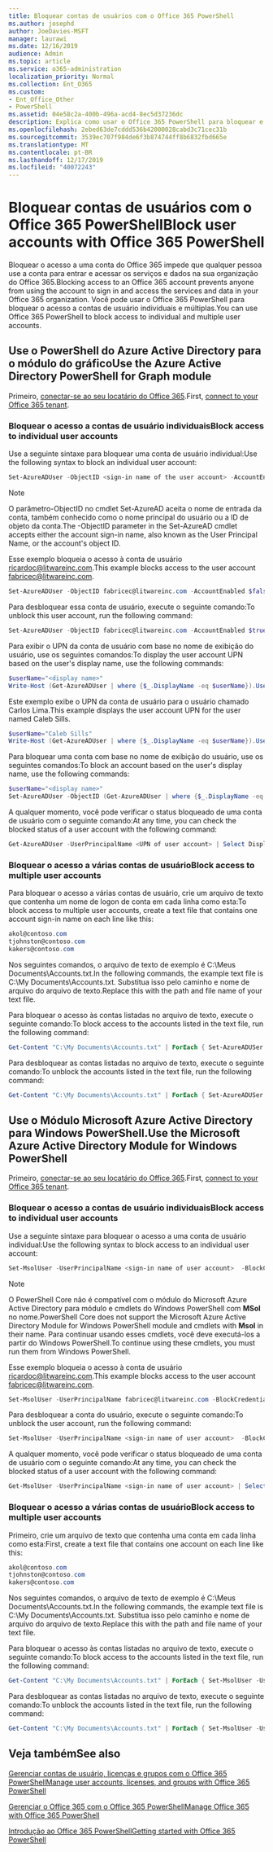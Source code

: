 ```yaml
---
title: Bloquear contas de usuários com o Office 365 PowerShell
ms.author: josephd
author: JoeDavies-MSFT
manager: laurawi
ms.date: 12/16/2019
audience: Admin
ms.topic: article
ms.service: o365-administration
localization_priority: Normal
ms.collection: Ent_O365
ms.custom:
- Ent_Office_Other
- PowerShell
ms.assetid: 04e58c2a-400b-496a-acd4-8ec5d37236dc
description: Explica como usar o Office 365 PowerShell para bloquear e desbloquear o acesso às contas do Office 365.
ms.openlocfilehash: 2ebed63de7cddd536b42000028cabd3c71cec31b
ms.sourcegitcommit: 3539ec707f984de6f3b874744ff8b6832fbd665e
ms.translationtype: MT
ms.contentlocale: pt-BR
ms.lasthandoff: 12/17/2019
ms.locfileid: "40072243"
---
```

# <a name="block-user-accounts-with-office-365-powershell"></a><span data-ttu-id="57d2d-103">Bloquear contas de usuários com o Office 365 PowerShell</span><span class="sxs-lookup"><span data-stu-id="57d2d-103">Block user accounts with Office 365 PowerShell</span></span>

<span data-ttu-id="57d2d-104">Bloquear o acesso a uma conta do Office 365 impede que qualquer pessoa use a conta para entrar e acessar os serviços e dados na sua organização do Office 365.</span><span class="sxs-lookup"><span data-stu-id="57d2d-104">Blocking access to an Office 365 account prevents anyone from using the account to sign in and access the services and data in your Office 365 organization.</span></span> <span data-ttu-id="57d2d-105">Você pode usar o Office 365 PowerShell para bloquear o acesso a contas de usuário individuais e múltiplas.</span><span class="sxs-lookup"><span data-stu-id="57d2d-105">You can use Office 365 PowerShell to block access to individual and multiple user accounts.</span></span>

## <a name="use-the-azure-active-directory-powershell-for-graph-module"></a><span data-ttu-id="57d2d-106">Use o PowerShell do Azure Active Directory para o módulo do gráfico</span><span class="sxs-lookup"><span data-stu-id="57d2d-106">Use the Azure Active Directory PowerShell for Graph module</span></span>

<span data-ttu-id="57d2d-107">Primeiro, [conectar-se ao seu locatário do Office 365](connect-to-office-365-powershell.md#connect-with-the-azure-active-directory-powershell-for-graph-module).</span><span class="sxs-lookup"><span data-stu-id="57d2d-107">First, [connect to your Office 365 tenant](connect-to-office-365-powershell.md#connect-with-the-azure-active-directory-powershell-for-graph-module).</span></span>
 
### <a name="block-access-to-individual-user-accounts"></a><span data-ttu-id="57d2d-108">Bloquear o acesso a contas de usuário individuais</span><span class="sxs-lookup"><span data-stu-id="57d2d-108">Block access to individual user accounts</span></span>

<span data-ttu-id="57d2d-109">Use a seguinte sintaxe para bloquear uma conta de usuário individual:</span><span class="sxs-lookup"><span data-stu-id="57d2d-109">Use the following syntax to block an individual user account:</span></span>
  
```powershell
Set-AzureADUser -ObjectID <sign-in name of the user account> -AccountEnabled $false
```

> [!NOTE]
> <span data-ttu-id="57d2d-110">O parâmetro-ObjectID no cmdlet Set-AzureAD aceita o nome de entrada da conta, também conhecido como o nome principal do usuário ou a ID de objeto da conta.</span><span class="sxs-lookup"><span data-stu-id="57d2d-110">The -ObjectID parameter in the Set-AzureAD cmdlet accepts either the account sign-in name, also known as the User Principal Name, or the account's object ID.</span></span> 
  
<span data-ttu-id="57d2d-111">Esse exemplo bloqueia o acesso à conta de usuário ricardoc@litwareinc.com.</span><span class="sxs-lookup"><span data-stu-id="57d2d-111">This example blocks access to the user account fabricec@litwareinc.com.</span></span>
  
```powershell
Set-AzureADUser -ObjectID fabricec@litwareinc.com -AccountEnabled $false
```

<span data-ttu-id="57d2d-112">Para desbloquear essa conta de usuário, execute o seguinte comando:</span><span class="sxs-lookup"><span data-stu-id="57d2d-112">To unblock this user account, run the following command:</span></span>
  
```powershell
Set-AzureADUser -ObjectID fabricec@litwareinc.com -AccountEnabled $true
```

<span data-ttu-id="57d2d-113">Para exibir o UPN da conta de usuário com base no nome de exibição do usuário, use os seguintes comandos:</span><span class="sxs-lookup"><span data-stu-id="57d2d-113">To display the user account UPN based on the user's display name, use the following commands:</span></span>
  
```powershell
$userName="<display name>"
Write-Host (Get-AzureADUser | where {$_.DisplayName -eq $userName}).UserPrincipalName

```

<span data-ttu-id="57d2d-114">Este exemplo exibe o UPN da conta de usuário para o usuário chamado Carlos Lima.</span><span class="sxs-lookup"><span data-stu-id="57d2d-114">This example displays the user account UPN for the user named Caleb Sills.</span></span>
  
```powershell
$userName="Caleb Sills"
Write-Host (Get-AzureADUser | where {$_.DisplayName -eq $userName}).UserPrincipalName
```

<span data-ttu-id="57d2d-115">Para bloquear uma conta com base no nome de exibição do usuário, use os seguintes comandos:</span><span class="sxs-lookup"><span data-stu-id="57d2d-115">To block an account based on the user's display name, use the following commands:</span></span>
  
```powershell
$userName="<display name>"
Set-AzureADUser -ObjectID (Get-AzureADUser | where {$_.DisplayName -eq $userName}).UserPrincipalName -AccountEnabled $false

```

<span data-ttu-id="57d2d-116">A qualquer momento, você pode verificar o status bloqueado de uma conta de usuário com o seguinte comando:</span><span class="sxs-lookup"><span data-stu-id="57d2d-116">At any time, you can check the blocked status of a user account with the following command:</span></span>
  
```powershell
Get-AzureADUser -UserPrincipalName <UPN of user account> | Select DisplayName,AccountEnabled
```

### <a name="block-access-to-multiple-user-accounts"></a><span data-ttu-id="57d2d-117">Bloquear o acesso a várias contas de usuário</span><span class="sxs-lookup"><span data-stu-id="57d2d-117">Block access to multiple user accounts</span></span>

<span data-ttu-id="57d2d-118">Para bloquear o acesso a várias contas de usuário, crie um arquivo de texto que contenha um nome de logon de conta em cada linha como esta:</span><span class="sxs-lookup"><span data-stu-id="57d2d-118">To block access to multiple user accounts, create a text file that contains one account sign-in name on each line like this:</span></span>
    
  ```powershell
akol@contoso.com
tjohnston@contoso.com
kakers@contoso.com
  ```

<span data-ttu-id="57d2d-119">Nos seguintes comandos, o arquivo de texto de exemplo é C:\Meus Documents\Accounts.txt.</span><span class="sxs-lookup"><span data-stu-id="57d2d-119">In the following commands, the example text file is C:\My Documents\Accounts.txt.</span></span> <span data-ttu-id="57d2d-120">Substitua isso pelo caminho e nome de arquivo do arquivo de texto.</span><span class="sxs-lookup"><span data-stu-id="57d2d-120">Replace this with the path and file name of your text file.</span></span>
  
<span data-ttu-id="57d2d-121">Para bloquear o acesso às contas listadas no arquivo de texto, execute o seguinte comando:</span><span class="sxs-lookup"><span data-stu-id="57d2d-121">To block access to the accounts listed in the text file, run the following command:</span></span>
    
```powershell
Get-Content "C:\My Documents\Accounts.txt" | ForEach { Set-AzureADUSer -ObjectID $_ -AccountEnabled $false }
```

<span data-ttu-id="57d2d-122">Para desbloquear as contas listadas no arquivo de texto, execute o seguinte comando:</span><span class="sxs-lookup"><span data-stu-id="57d2d-122">To unblock the accounts listed in the text file, run the following command:</span></span>
    
```powershell
Get-Content "C:\My Documents\Accounts.txt" | ForEach { Set-AzureADUSer -ObjectID $_ -AccountEnabled $true }
```

## <a name="use-the-microsoft-azure-active-directory-module-for-windows-powershell"></a><span data-ttu-id="57d2d-123">Use o Módulo Microsoft Azure Active Directory para Windows PowerShell.</span><span class="sxs-lookup"><span data-stu-id="57d2d-123">Use the Microsoft Azure Active Directory Module for Windows PowerShell</span></span>

<span data-ttu-id="57d2d-124">Primeiro, [conectar-se ao seu locatário do Office 365](connect-to-office-365-powershell.md#connect-with-the-microsoft-azure-active-directory-module-for-windows-powershell).</span><span class="sxs-lookup"><span data-stu-id="57d2d-124">First, [connect to your Office 365 tenant](connect-to-office-365-powershell.md#connect-with-the-microsoft-azure-active-directory-module-for-windows-powershell).</span></span>
    
### <a name="block-access-to-individual-user-accounts"></a><span data-ttu-id="57d2d-125">Bloquear o acesso a contas de usuário individuais</span><span class="sxs-lookup"><span data-stu-id="57d2d-125">Block access to individual user accounts</span></span>

<span data-ttu-id="57d2d-126">Use a seguinte sintaxe para bloquear o acesso a uma conta de usuário individual:</span><span class="sxs-lookup"><span data-stu-id="57d2d-126">Use the following syntax to block access to an individual user account:</span></span>
  
```powershell
Set-MsolUser -UserPrincipalName <sign-in name of user account>  -BlockCredential $true
```

>[!Note]
><span data-ttu-id="57d2d-127">O PowerShell Core não é compatível com o módulo do Microsoft Azure Active Directory para módulo e cmdlets do Windows PowerShell com **MSol** no nome.</span><span class="sxs-lookup"><span data-stu-id="57d2d-127">PowerShell Core does not support the Microsoft Azure Active Directory Module for Windows PowerShell module and cmdlets with **Msol** in their name.</span></span> <span data-ttu-id="57d2d-128">Para continuar usando esses cmdlets, você deve executá-los a partir do Windows PowerShell.</span><span class="sxs-lookup"><span data-stu-id="57d2d-128">To continue using these cmdlets, you must run them from Windows PowerShell.</span></span>
>

<span data-ttu-id="57d2d-129">Esse exemplo bloqueia o acesso à conta de usuário ricardoc@litwareinc.com.</span><span class="sxs-lookup"><span data-stu-id="57d2d-129">This example blocks access to the user account fabricec@litwareinc.com.</span></span>
  
```powershell
Set-MsolUser -UserPrincipalName fabricec@litwareinc.com -BlockCredential $true
```

<span data-ttu-id="57d2d-130">Para desbloquear a conta do usuário, execute o seguinte comando:</span><span class="sxs-lookup"><span data-stu-id="57d2d-130">To unblock the user account, run the following command:</span></span>
  
```powershell
Set-MsolUser -UserPrincipalName <sign-in name of user account>  -BlockCredential $false
```

<span data-ttu-id="57d2d-131">A qualquer momento, você pode verificar o status bloqueado de uma conta de usuário com o seguinte comando:</span><span class="sxs-lookup"><span data-stu-id="57d2d-131">At any time, you can check the blocked status of a user account with the following command:</span></span>
  
```powershell
Get-MsolUser -UserPrincipalName <sign-in name of user account> | Select DisplayName,BlockCredential
```

### <a name="block-access-to-multiple-user-accounts"></a><span data-ttu-id="57d2d-132">Bloquear o acesso a várias contas de usuário</span><span class="sxs-lookup"><span data-stu-id="57d2d-132">Block access to multiple user accounts</span></span>

<span data-ttu-id="57d2d-133">Primeiro, crie um arquivo de texto que contenha uma conta em cada linha como esta:</span><span class="sxs-lookup"><span data-stu-id="57d2d-133">First, create a text file that contains one account on each line like this:</span></span>
    
```powershell
akol@contoso.com
tjohnston@contoso.com
kakers@contoso.com
```

<span data-ttu-id="57d2d-134">Nos seguintes comandos, o arquivo de texto de exemplo é C:\Meus Documents\Accounts.txt.</span><span class="sxs-lookup"><span data-stu-id="57d2d-134">In the following commands, the example text file is C:\My Documents\Accounts.txt.</span></span> <span data-ttu-id="57d2d-135">Substitua isso pelo caminho e nome de arquivo do arquivo de texto.</span><span class="sxs-lookup"><span data-stu-id="57d2d-135">Replace this with the path and file name of your text file.</span></span>
    
<span data-ttu-id="57d2d-136">Para bloquear o acesso às contas listadas no arquivo de texto, execute o seguinte comando:</span><span class="sxs-lookup"><span data-stu-id="57d2d-136">To block access to the accounts listed in the text file, run the following command:</span></span>
    
  ```powershell
  Get-Content "C:\My Documents\Accounts.txt" | ForEach { Set-MsolUser -UserPrincipalName $_ -BlockCredential $true }
  ```
<span data-ttu-id="57d2d-137">Para desbloquear as contas listadas no arquivo de texto, execute o seguinte comando:</span><span class="sxs-lookup"><span data-stu-id="57d2d-137">To unblock the accounts listed in the text file, run the following command:</span></span>
    
  ```powershell
  Get-Content "C:\My Documents\Accounts.txt" | ForEach { Set-MsolUser -UserPrincipalName $_ -BlockCredential $false }
  ```

## <a name="see-also"></a><span data-ttu-id="57d2d-138">Veja também</span><span class="sxs-lookup"><span data-stu-id="57d2d-138">See also</span></span>

[<span data-ttu-id="57d2d-139">Gerenciar contas de usuário, licenças e grupos com o Office 365 PowerShell</span><span class="sxs-lookup"><span data-stu-id="57d2d-139">Manage user accounts, licenses, and groups with Office 365 PowerShell</span></span>](manage-user-accounts-and-licenses-with-office-365-powershell.md)
  
[<span data-ttu-id="57d2d-140">Gerenciar o Office 365 com o Office 365 PowerShell</span><span class="sxs-lookup"><span data-stu-id="57d2d-140">Manage Office 365 with Office 365 PowerShell</span></span>](manage-office-365-with-office-365-powershell.md)
  
[<span data-ttu-id="57d2d-141">Introdução ao Office 365 PowerShell</span><span class="sxs-lookup"><span data-stu-id="57d2d-141">Getting started with Office 365 PowerShell</span></span>](getting-started-with-office-365-powershell.md)
